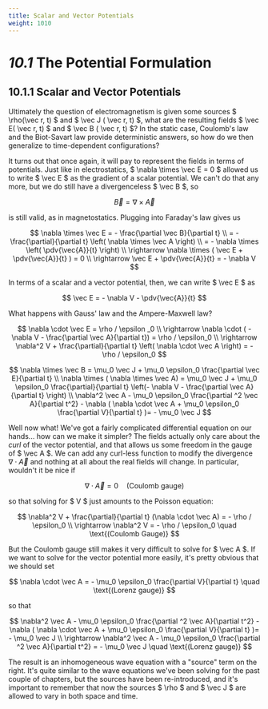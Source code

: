 ```yaml
---
title: Scalar and Vector Potentials
weight: 1010
---
```


# _10.1_  The Potential Formulation
## 10.1.1 Scalar and Vector Potentials

Ultimately the question of electromagnetism is given some sources $ \rho(\vec r, t) $ and $ \vec J ( \vec r, t) $, what are the resulting fields $ \vec E( \vec r, t) $ and $ \vec B ( \vec r, t) $? In the static case, Coulomb's law and the Biot-Savart law provide deterministic answers, so how do we then generalize to time-dependent configurations?

It turns out that once again, it will pay to represent the fields in terms of potentials. Just like in electrostatics, $ \nabla \times  \vec E = 0 $ allowed us to write $ \vec E $ as the gradient of a scalar potential. We can't do that any more, but we do still have a divergenceless $ \vec B $, so 

$$
\vec B = \nabla \times  \vec A
$$

is still valid, as in magnetostatics. Plugging into Faraday's law gives us

$$
\nabla \times  \vec E = - \frac{\partial \vec B}{\partial t} \\
= - \frac{\partial}{\partial t} \left( \nabla \times  \vec A \right) \\
= - \nabla \times  \left( \pdv{\vec{A}}{t} \right) \\
\rightarrow \nabla \times  ( \vec E + \pdv{\vec{A}}{t} ) = 0 \\
\rightarrow \vec E + \pdv{\vec{A}}{t} = - \nabla  V
$$


In terms of a scalar and a vector potential, then, we can write $ \vec E $ as

$$
\vec E = - \nabla  V - \pdv{\vec{A}}{t}
$$


What happens with Gauss' law and the Ampere-Maxwell law?

$$
\nabla \cdot  \vec E = \rho / \epsilon _0 \\
\rightarrow \nabla \cdot  ( - \nabla  V - \frac{\partial \vec A}{\partial t}) = \rho / \epsilon_0 \\
\rightarrow \nabla^2 V + \frac{\partial}{\partial t} \left( \nabla \cdot  \vec A \right) = - \rho / \epsilon_0
$$



$$
\nabla \times  \vec B = \mu_0 \vec J + \mu_0 \epsilon_0 \frac{\partial \vec E}{\partial t} \\
\nabla \times  ( \nabla \times  \vec A) = \mu_0 \vec J + \mu_0 \epsilon_0 \frac{\partial}{\partial t} \left(- \nabla  V - \frac{\partial \vec A}{\partial t} \right) \\
\nabla^2 \vec A - \mu_0 \epsilon_0 \frac{\partial ^2 \vec A}{\partial t^2} - \nabla  ( \nabla \cdot  \vec A + \mu_0 \epsilon_0 \frac{\partial V}{\partial t} )= - \mu_0 \vec J
$$


Well now what! We've got a fairly complicated differential equation on our hands... how can we make it simpler? The fields actually only care about the _curl_ of the vector potential, and that allows us some freedom in the gauge of $ \vec A $. We can add any curl-less function to modify the divergence $\nabla \cdot  \vec A$ and nothing at all about the real fields will change. In particular, wouldn't it be nice if

$$
\nabla \cdot  \vec A = 0 \quad \text{(Coulomb gauge)}
$$


so that solving for $ V $ just amounts to the Poisson equation:


$$
\nabla^2 V + \frac{\partial}{\partial t} (\nabla \cdot  \vec A) = - \rho / \epsilon_0 \\
\rightarrow \nabla^2 V = - \rho / \epsilon_0 \quad \text{(Coulomb Gauge)}
$$


But the Coulomb gauge still makes it very difficult to solve for $ \vec A $. If we want to solve for the vector potential more easily, it's pretty obvious that we should set


$$
\nabla \cdot  \vec A = - \mu_0 \epsilon_0 \frac{\partial V}{\partial t} \quad \text{(Lorenz gauge)}
$$


so that

$$
\nabla^2 \vec A - \mu_0 \epsilon_0 \frac{\partial ^2 \vec A}{\partial t^2} - \nabla  ( \nabla \cdot  \vec A + \mu_0 \epsilon_0 \frac{\partial V}{\partial t} )= - \mu_0 \vec J \\
\rightarrow \nabla^2 \vec A - \mu_0 \epsilon_0 \frac{\partial ^2 \vec A}{\partial t^2} = - \mu_0 \vec J \quad \text{(Lorenz gauge)}
$$


The result is an inhomogeneous wave equation with a "source" term on the right. It's quite similar to the wave equations we've been solving for the past couple of chapters, but the sources have been re-introduced, and it's important to remember that now the sources $ \rho $ and $ \vec J $ are allowed to vary in both space and time.

